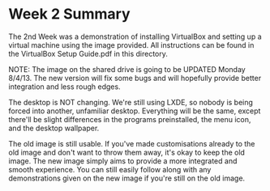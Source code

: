 # Week 2 Summary #

The 2nd Week was a demonstration of installing VirtualBox and setting up a virtual machine using the image provided. All instructions can be found in the VirtualBox Setup Guide.pdf in this directory.

NOTE: The image on the shared drive is going to be UPDATED Monday 8/4/13. The new version will fix some bugs and will hopefully provide better integration and less rough edges.

The desktop is NOT changing. We're still using LXDE, so nobody is being forced into another, unfamiliar desktop. Everything will be the same, except there'll be slight differences in the programs preinstalled, the menu icon, and the desktop wallpaper.

The old image is still usable. If you've made customisations already to the old image and don't want to throw them away, it's okay to keep the old image. The new image simply aims to provide a more integrated and smooth experience. You can still easily follow along with any demonstrations given on the new image if you're still on the old image.
